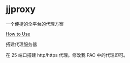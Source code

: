 jjproxy 
=======

一个便捷的全平台的代理方案

[How to Use](http://liruqi.github.io/jjproxy/)

搭建代理服务器

在 25 端口搭建 http/https 代理。修改我 PAC 中的代理即可。
